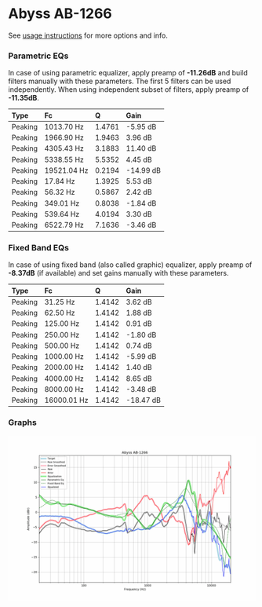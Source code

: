 # Abyss AB-1266
See [usage instructions](https://github.com/jaakkopasanen/AutoEq#usage) for more options and info.

### Parametric EQs
In case of using parametric equalizer, apply preamp of **-11.26dB** and build filters manually
with these parameters. The first 5 filters can be used independently.
When using independent subset of filters, apply preamp of **-11.35dB**.

| Type    | Fc          |      Q | Gain      |
|:--------|:------------|:-------|:----------|
| Peaking | 1013.70 Hz  | 1.4761 | -5.95 dB  |
| Peaking | 1966.90 Hz  | 1.9463 | 3.96 dB   |
| Peaking | 4305.43 Hz  | 3.1883 | 11.40 dB  |
| Peaking | 5338.55 Hz  | 5.5352 | 4.45 dB   |
| Peaking | 19521.04 Hz | 0.2194 | -14.99 dB |
| Peaking | 17.84 Hz    | 1.3925 | 5.53 dB   |
| Peaking | 56.32 Hz    | 0.5867 | 2.42 dB   |
| Peaking | 349.01 Hz   | 0.8038 | -1.84 dB  |
| Peaking | 539.64 Hz   | 4.0194 | 3.30 dB   |
| Peaking | 6522.79 Hz  | 7.1636 | -3.46 dB  |

### Fixed Band EQs
In case of using fixed band (also called graphic) equalizer, apply preamp of **-8.37dB**
(if available) and set gains manually with these parameters.

| Type    | Fc          |      Q | Gain      |
|:--------|:------------|:-------|:----------|
| Peaking | 31.25 Hz    | 1.4142 | 3.62 dB   |
| Peaking | 62.50 Hz    | 1.4142 | 1.88 dB   |
| Peaking | 125.00 Hz   | 1.4142 | 0.91 dB   |
| Peaking | 250.00 Hz   | 1.4142 | -1.80 dB  |
| Peaking | 500.00 Hz   | 1.4142 | 0.74 dB   |
| Peaking | 1000.00 Hz  | 1.4142 | -5.99 dB  |
| Peaking | 2000.00 Hz  | 1.4142 | 1.40 dB   |
| Peaking | 4000.00 Hz  | 1.4142 | 8.65 dB   |
| Peaking | 8000.00 Hz  | 1.4142 | -3.48 dB  |
| Peaking | 16000.01 Hz | 1.4142 | -18.47 dB |

### Graphs
![](./Abyss%20AB-1266.png)